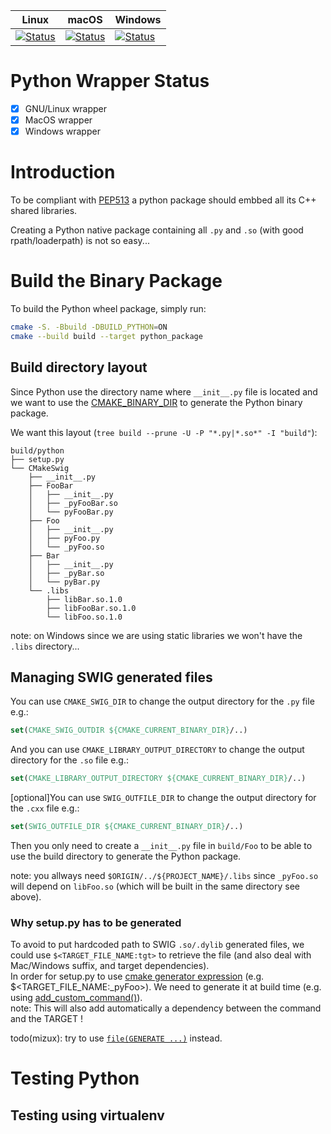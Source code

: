 | Linux | macOS | Windows |
|-------|-------|---------|
| [![Status][python_linux_svg]][python_linux_link] | [![Status][python_osx_svg]][python_osx_link] | [![Status][python_win_svg]][python_win_link] |

[python_linux_svg]: https://github.com/Mizux/cmake-swig/workflows/Python%20Linux%20CI/badge.svg
[python_linux_link]: https://github.com/Mizux/cmake-swig/actions?query=workflow%3A"Python+Linux+CI"
[python_osx_svg]: https://github.com/Mizux/cmake-swig/workflows/Python%20MacOS%20CI/badge.svg
[python_osx_link]: https://github.com/Mizux/cmake-swig/actions?query=workflow%3A"Python+MacOS+CI"
[python_win_svg]: https://github.com/Mizux/cmake-swig/workflows/Python%20Windows%20CI/badge.svg
[python_win_link]: https://github.com/Mizux/cmake-swig/actions?query=workflow%3A"Python+Windows+CI"


# Python Wrapper Status
* [x] GNU/Linux wrapper
* [x] MacOS wrapper
* [x] Windows wrapper

# Introduction 
To be compliant with [PEP513](https://www.python.org/dev/peps/pep-0513/#the-manylinux1-policy) a python package should embbed all its C++ shared libraries.

Creating a Python native package containing all `.py` and `.so` (with good rpath/loaderpath) is not so easy... 

# Build the Binary Package
To build the Python wheel package, simply run:
```sh
cmake -S. -Bbuild -DBUILD_PYTHON=ON
cmake --build build --target python_package
```

## Build directory layout
Since Python use the directory name where `__init__.py` file is located and we
want to use the [CMAKE_BINARY_DIR](https://cmake.org/cmake/help/latest/variable/CMAKE_BINARY_DIR.html) 
to generate the Python binary package.  

We want this layout (`tree build --prune -U -P "*.py|*.so*" -I "build"`):
```shell
build/python
├── setup.py
└── CMakeSwig
    ├── __init__.py
    ├── FooBar
    │   ├── __init__.py
    │   ├── _pyFooBar.so
    │   └── pyFooBar.py
    ├── Foo
    │   ├── __init__.py
    │   ├── pyFoo.py
    │   └── _pyFoo.so
    ├── Bar
    │   ├── __init__.py
    │   ├── _pyBar.so
    │   └── pyBar.py
    └── .libs
        ├── libBar.so.1.0
        ├── libFooBar.so.1.0
        └── libFoo.so.1.0
```
note: on Windows since we are using static libraries we won't have the `.libs` directory...

## Managing SWIG generated files
You can use `CMAKE_SWIG_DIR` to change the output directory for the `.py` file e.g.:
```cmake
set(CMAKE_SWIG_OUTDIR ${CMAKE_CURRENT_BINARY_DIR}/..)
```
And you can use `CMAKE_LIBRARY_OUTPUT_DIRECTORY` to change the output directory for the `.so` file e.g.:
```cmake
set(CMAKE_LIBRARY_OUTPUT_DIRECTORY ${CMAKE_CURRENT_BINARY_DIR}/..)
```
[optional]You can use `SWIG_OUTFILE_DIR` to change the output directory for the `.cxx` file e.g.:
```cmake
set(SWIG_OUTFILE_DIR ${CMAKE_CURRENT_BINARY_DIR}/..)
```
Then you only need to create a `__init__.py` file in `build/Foo` to be able to use
the build directory to generate the Python package.

note: you allways need `$ORIGIN/../${PROJECT_NAME}/.libs` since `_pyFoo.so` will depend on `libFoo.so`
(which will be built in the same directory see above).

### Why setup.py has to be generated
To avoid to put hardcoded path to SWIG `.so/.dylib` generated files,
we could use `$<TARGET_FILE_NAME:tgt>` to retrieve the file (and also deal with Mac/Windows suffix, and target dependencies).  
In order for setup.py to use
[cmake generator expression](https://cmake.org/cmake/help/latest/manual/cmake-generator-expressions.7.html#informational-expressions)
(e.g. $<TARGET_FILE_NAME:_pyFoo>). We need to generate it at build time (e.g. using
[add_custom_command()](https://cmake.org/cmake/help/latest/command/add_custom_command.html)).  
note: This will also add automatically a dependency between the command and the TARGET !

todo(mizux): try to use [`file(GENERATE ...)`](https://cmake.org/cmake/help/latest/command/file.html#generate) instead.

# Testing Python
## Testing using virtualenv

